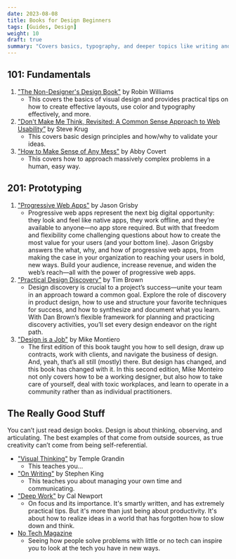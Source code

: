 ```yaml
---
date: 2023-08-08
title: Books for Design Beginners
tags: [Guides, Design]
weight: 10
draft: true
summary: "Covers basics, typography, and deeper topics like writing and communicating. It isn't all about the software you use, after all."
---
```


## 101: Fundamentals
1. ["The Non-Designer's Design Book"](https://www.amazon.com/Williams-Non-Designers-Design-Bk_p3-Designers/dp/0321534042) by Robin Williams
	- This covers the basics of visual design and provides practical tips on how to create effective layouts, use color and typography effectively, and more.
2. ["Don't Make Me Think, Revisited: A Common Sense Approach to Web Usability”](https://www.oreilly.com/library/view/dont-make-me/9780133597271/) by Steve Krug
	- This covers basic design principles and how/why to validate your ideas.
3. ["How to Make Sense of Any Mess"](https://abbycovert.com/make-sense/) by Abby Covert
	- This covers how to approach massively complex problems in a human, easy way.

## 201: Prototyping
1. ["Progressive Web Apps"](https://abookapart.com/products/progressive-web-apps) by Jason Grisby
	- Progressive web apps represent the next big digital opportunity: they look and feel like native apps, they work offline, and they’re available to anyone—no app store required. But with that freedom and flexibility come challenging questions about how to create the most value for your users (and your bottom line). Jason Grigsby answers the what, why, and how of progressive web apps, from making the case in your organization to reaching your users in bold, new ways. Build your audience, increase revenue, and widen the web’s reach—all with the power of progressive web apps.
2. ["Practical Design Discovery"](https://abookapart.com/products/practical-design-discovery) by Tim Brown
	- Design discovery is crucial to a project’s success—unite your team in an approach toward a common goal. Explore the role of discovery in product design, how to use and structure your favorite techniques for success, and how to synthesize and document what you learn. With Dan Brown’s flexible framework for planning and practicing discovery activities, you’ll set every design endeavor on the right path.
3. ["Design is a Job"](https://abookapart.com/products/design-is-a-job) by Mike Montiero
	- The first edition of this book taught you how to sell design, draw up contracts, work with clients, and navigate the business of design. And, yeah, that’s all still (mostly) there. But design has changed, and this book has changed with it. In this second edition, Mike Monteiro not only covers how to be a working designer, but also how to take care of yourself, deal with toxic workplaces, and learn to operate in a community rather than as individual practitioners.

## The Really Good Stuff
You can’t just read design books. Design is about thinking, observing, and articulating. The best examples of that come from outside sources, as true creativity can’t come from being self-referential. 

- ["Visual Thinking"](https://www.penguinrandomhouse.com/books/673207/visual-thinking-by-temple-grandin/) by Temple Grandin
	- This teaches you...
- ["On Writing"](https://www.amazon.com/Writing-Memoir-Craft-Stephen-King/dp/1982159375) by Stephen King
	- This teaches you about managing your own time and communicating.
- ["Deep Work"](https://www.amazon.com/Deep-Work-Focused-Success-Distracted/dp/1455586692) by Cal Newport
	- On focus and its importance. It's smartly written, and has extremely practical tips. But it's more than just being about productivity. It's about how to realize ideas in a world that has forgotten how to slow down and think.
- [No Tech Magazine](https://www.notechmagazine.com)
	- Seeing how people solve problems with little or no tech can inspire you to look at the tech you have in new ways.